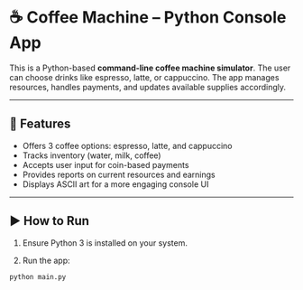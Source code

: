 # ☕ Coffee Machine – Python Console App

This is a Python-based **command-line coffee machine simulator**. The user can choose drinks like espresso, latte, or cappuccino. The app manages resources, handles payments, and updates available supplies accordingly.

---

## 🧠 Features

- Offers 3 coffee options: espresso, latte, and cappuccino
- Tracks inventory (water, milk, coffee)
- Accepts user input for coin-based payments
- Provides reports on current resources and earnings
- Displays ASCII art for a more engaging console UI

---

## ▶️ How to Run

1. Ensure Python 3 is installed on your system.

2. Run the app:

```bash
python main.py


